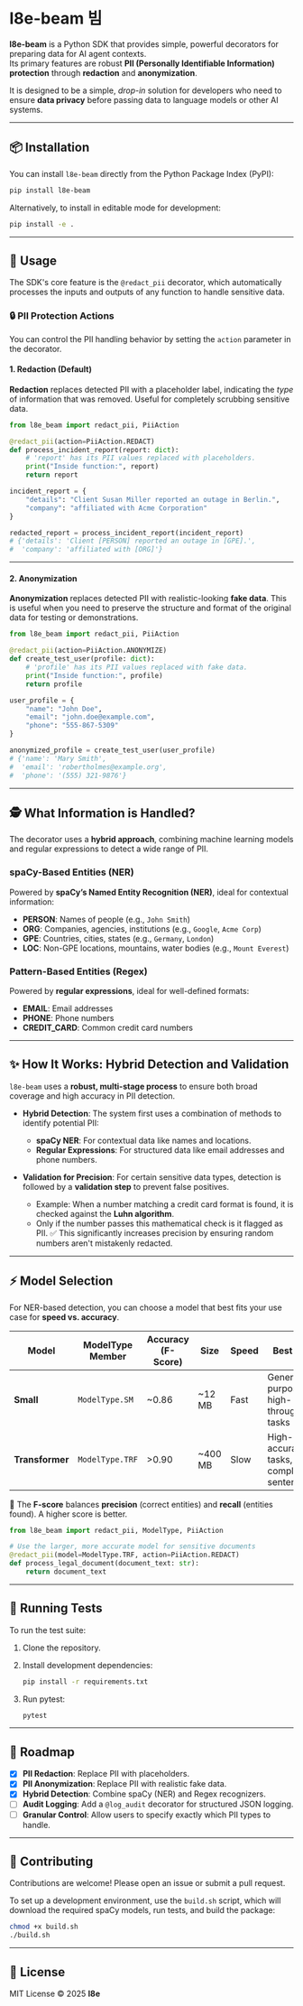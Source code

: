# l8e-beam 빔

**l8e-beam** is a Python SDK that provides simple, powerful decorators for preparing data for AI agent contexts.  
Its primary features are robust **PII (Personally Identifiable Information) protection** through **redaction** and **anonymization**.

It is designed to be a simple, *drop-in* solution for developers who need to ensure **data privacy** before passing data to language models or other AI systems.

---

## 📦 Installation

You can install `l8e-beam` directly from the Python Package Index (PyPI):

```bash
pip install l8e-beam
````

Alternatively, to install in editable mode for development:

```bash
pip install -e .
```

---

## 🚀 Usage

The SDK's core feature is the `@redact_pii` decorator, which automatically processes the inputs and outputs of any function to handle sensitive data.

### 🔒 PII Protection Actions

You can control the PII handling behavior by setting the `action` parameter in the decorator.

#### 1. Redaction (Default)

**Redaction** replaces detected PII with a placeholder label, indicating the *type* of information that was removed.
Useful for completely scrubbing sensitive data.

```python
from l8e_beam import redact_pii, PiiAction

@redact_pii(action=PiiAction.REDACT) 
def process_incident_report(report: dict):
    # 'report' has its PII values replaced with placeholders.
    print("Inside function:", report)
    return report

incident_report = {
    "details": "Client Susan Miller reported an outage in Berlin.",
    "company": "affiliated with Acme Corporation"
}

redacted_report = process_incident_report(incident_report)
# {'details': 'Client [PERSON] reported an outage in [GPE].', 
#  'company': 'affiliated with [ORG]'}
```

---

#### 2. Anonymization

**Anonymization** replaces detected PII with realistic-looking **fake data**.
This is useful when you need to preserve the structure and format of the original data for testing or demonstrations.

```python
from l8e_beam import redact_pii, PiiAction

@redact_pii(action=PiiAction.ANONYMIZE)
def create_test_user(profile: dict):
    # 'profile' has its PII values replaced with fake data.
    print("Inside function:", profile)
    return profile

user_profile = {
    "name": "John Doe",
    "email": "john.doe@example.com",
    "phone": "555-867-5309"
}

anonymized_profile = create_test_user(user_profile)
# {'name': 'Mary Smith', 
#  'email': 'robertholmes@example.org', 
#  'phone': '(555) 321-9876'}
```

---

## 🕵️ What Information is Handled?

The decorator uses a **hybrid approach**, combining machine learning models and regular expressions to detect a wide range of PII.

### spaCy-Based Entities (NER)

Powered by **spaCy’s Named Entity Recognition (NER)**, ideal for contextual information:

* **PERSON**: Names of people (e.g., `John Smith`)
* **ORG**: Companies, agencies, institutions (e.g., `Google`, `Acme Corp`)
* **GPE**: Countries, cities, states (e.g., `Germany`, `London`)
* **LOC**: Non-GPE locations, mountains, water bodies (e.g., `Mount Everest`)

### Pattern-Based Entities (Regex)

Powered by **regular expressions**, ideal for well-defined formats:

* **EMAIL**: Email addresses
* **PHONE**: Phone numbers
* **CREDIT\_CARD**: Common credit card numbers

---

## ✨ How It Works: Hybrid Detection and Validation

`l8e-beam` uses a **robust, multi-stage process** to ensure both broad coverage and high accuracy in PII detection.

* **Hybrid Detection**: The system first uses a combination of methods to identify potential PII:

  * **spaCy NER**: For contextual data like names and locations.
  * **Regular Expressions**: For structured data like email addresses and phone numbers.

* **Validation for Precision**: For certain sensitive data types, detection is followed by a **validation step** to prevent false positives.

  * Example: When a number matching a credit card format is found, it is checked against the **Luhn algorithm**.
  * Only if the number passes this mathematical check is it flagged as PII.
    ✅ This significantly increases precision by ensuring random numbers aren't mistakenly redacted.

---

## ⚡ Model Selection

For NER-based detection, you can choose a model that best fits your use case for **speed vs. accuracy**.

| Model           | ModelType Member | Accuracy (F-Score) | Size     | Speed | Best For                               |
| --------------- | ---------------- | ------------------ | -------- | ----- | -------------------------------------- |
| **Small**       | `ModelType.SM`   | \~0.86             | \~12 MB  | Fast  | General-purpose, high-throughput tasks |
| **Transformer** | `ModelType.TRF`  | >0.90              | \~400 MB | Slow  | High-accuracy tasks, complex sentences |

🔹 The **F-score** balances **precision** (correct entities) and **recall** (entities found). A higher score is better.

```python
from l8e_beam import redact_pii, ModelType, PiiAction

# Use the larger, more accurate model for sensitive documents
@redact_pii(model=ModelType.TRF, action=PiiAction.REDACT)
def process_legal_document(document_text: str):
    return document_text
```

---

## 🧪 Running Tests

To run the test suite:

1. Clone the repository.
2. Install development dependencies:

   ```bash
   pip install -r requirements.txt
   ```
3. Run pytest:

   ```bash
   pytest
   ```

---

## 📌 Roadmap

* [x] **PII Redaction**: Replace PII with placeholders.
* [x] **PII Anonymization**: Replace PII with realistic fake data.
* [x] **Hybrid Detection**: Combine spaCy (NER) and Regex recognizers.
* [ ] **Audit Logging**: Add a `@log_audit` decorator for structured JSON logging.
* [ ] **Granular Control**: Allow users to specify exactly which PII types to handle.

---

## 🤝 Contributing

Contributions are welcome! Please open an issue or submit a pull request.

To set up a development environment, use the `build.sh` script, which will download the required spaCy models, run tests, and build the package:

```bash
chmod +x build.sh
./build.sh
```

---

## 📄 License

MIT License © 2025 **l8e**
